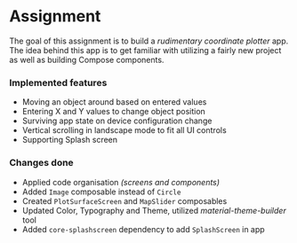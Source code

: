 # Assignment
The goal of this assignment is to build a _rudimentary coordinate plotter_ app. The idea behind this 
app is to get familiar with utilizing a fairly new project as well as building Compose components.

### Implemented features
- Moving an object around based on entered values
- Entering X and Y values to change object position
- Surviving app state on device configuration change
- Vertical scrolling in landscape mode to fit all UI controls
- Supporting Splash screen

### Changes done
- Applied code organisation _(screens and components)_
- Added `Image` composable instead of `Circle`
- Created `PlotSurfaceScreen` and `MapSlider` composables
- Updated Color, Typography and Theme, utilized _material-theme-builder_ tool
- Added `core-splashscreen` dependency to add `SplashScreen` in app
